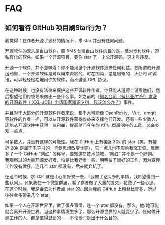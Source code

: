 FAQ
===

## 如何看待 GitHub 项目刷Star行为？

我觉得：在作者开源了源码的情况下，求 star 并没有任何问题。

开源软件的源头是自由软件，而 RMS 创建自由软件的目的是，反对专利软件，即私有化的软件。如果一个开源项目，要你 star 了，才公开源码，这才叫违反。

开源一个软件，并不意味着：你不能用这个开源软件追求任何利益。在所谓的开源运动里，一个开源软件是可以用来卖钱的。可在国内，这是很难的，大公司 如腾讯，可以轻轻松松地用你的软件，而不遵循 GPL 协议。

在这种时候，也没有法律来保护这些开源软件作者。你只能从道德上谴责他们，然后指望他们的领导来做出一些什么事。如之前的《[知名公司（努比亚/中兴）拿我的开源软件（ XXL-JOB）申请国家知识专利，我该怎么办？](https://link.zhihu.com/?target=https%3A//www.v2ex.com/t/367424%3Fp%3D1)》事件。

并且对于大部分的开源软件作者来说，都不大可能像 OpenResty、Vue、emqtt 等软件的作者一样，可以从开源软件获得收益来支撑他们开发。还有一些少数人，还能从开源软件中获得一些利益，提高他们今年的 KPI。然后明年的工资，又会多涨一点点。

可多数人，并没有这样的可能性。我在 GitHub 上有接近 30k 的 star（笑，有接近 20k 是属于电子书的，毕竟思想改变世界），它一点儿也不影响我涨工资。反而多了一个 GitHub “网红” 的称号，要知道在技术领域，“网红” 并不是一个好词。我观察过的大量开源爱好者，怕是比我还惨一些。明明做了很好的工作，因为宣传工作没有做好，连几个 star 都没有，后来就弃坑了。

在这个时候，求 star 就是让心里好受一些，『我做了这么多的事情，我希望得到一些认同』。如果我在一个微信群里，看了作者做了大量的提交，花费了一些心思。在这个时候，我是会去为作者点 star 的。因为我的 GitHub 上粉丝比较多，所以往往会多带来几个 star。

如果一个人在开源世界里，做了很多事情，连一个  star 都没有。那么，他/她可能就会离开开源世界。当这种事情发生多了，那么开源世界的人就变少了。任何做开源工作的人，都是值得鼓励的——不论他们是出于什么目的。
